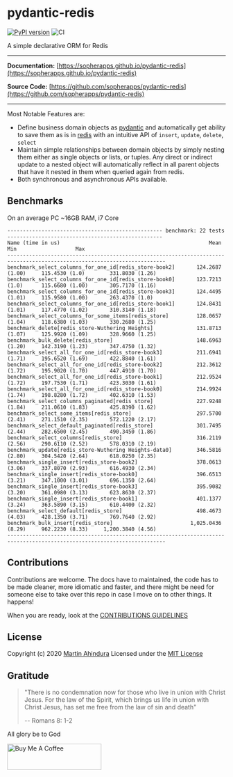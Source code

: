 # pydantic-redis

[![PyPI version](https://badge.fury.io/py/pydantic-redis.svg)](https://badge.fury.io/py/pydantic-redis) ![CI](https://github.com/sopherapps/pydantic-redis/actions/workflows/ci.yml/badge.svg)

A simple declarative ORM for Redis

---

**Documentation:** [https://sopherapps.github.io/pydantic-redis](https://sopherapps.github.io/pydantic-redis)

**Source Code:** [https://github.com/sopherapps/pydantic-redis](https://github.com/sopherapps/pydantic-redis)

--- 

Most Notable Features are:

- Define business domain objects as [pydantic](https://github.com/samuelcolvin/pydantic/) and automatically get ability
  to save them as is in [redis](https://pypi.org/project/redis/) with an intuitive API of `insert`, `update`, `delete`,
  `select`
- Maintain simple relationships between domain objects by simply nesting them either as single objects or lists, or tuples.
  Any direct or indirect update to a nested object will automatically reflect in all parent objects that have it nested in
  them when queried again from redis.
- Both synchronous and asynchronous APIs available.

## Benchmarks

On an average PC ~16GB RAM, i7 Core

```
-------------------------------------------------- benchmark: 22 tests --------------------------------------------------
Name (time in us)                                                Mean                 Min                   Max          
-------------------------------------------------------------------------------------------------------------------------
benchmark_select_columns_for_one_id[redis_store-book2]       124.2687 (1.00)     115.4530 (1.0)        331.8030 (1.26)   
benchmark_select_columns_for_one_id[redis_store-book0]       123.7213 (1.0)      115.6680 (1.00)       305.7170 (1.16)   
benchmark_select_columns_for_one_id[redis_store-book3]       124.4495 (1.01)     115.9580 (1.00)       263.4370 (1.0)    
benchmark_select_columns_for_one_id[redis_store-book1]       124.8431 (1.01)     117.4770 (1.02)       310.3140 (1.18)   
benchmark_select_columns_for_some_items[redis_store]         128.0657 (1.04)     118.6380 (1.03)       330.2680 (1.25)   
benchmark_delete[redis_store-Wuthering Heights]              131.8713 (1.07)     125.9920 (1.09)       328.9660 (1.25)   
benchmark_bulk_delete[redis_store]                           148.6963 (1.20)     142.3190 (1.23)       347.4750 (1.32)   
benchmark_select_all_for_one_id[redis_store-book3]           211.6941 (1.71)     195.6520 (1.69)       422.8840 (1.61)   
benchmark_select_all_for_one_id[redis_store-book2]           212.3612 (1.72)     195.9020 (1.70)       447.4910 (1.70)   
benchmark_select_all_for_one_id[redis_store-book1]           212.9524 (1.72)     197.7530 (1.71)       423.3030 (1.61)   
benchmark_select_all_for_one_id[redis_store-book0]           214.9924 (1.74)     198.8280 (1.72)       402.6310 (1.53)   
benchmark_select_columns_paginated[redis_store]              227.9248 (1.84)     211.0610 (1.83)       425.8390 (1.62)   
benchmark_select_some_items[redis_store]                     297.5700 (2.41)     271.1510 (2.35)       572.1220 (2.17)   
benchmark_select_default_paginated[redis_store]              301.7495 (2.44)     282.6500 (2.45)       490.3450 (1.86)   
benchmark_select_columns[redis_store]                        316.2119 (2.56)     290.6110 (2.52)       578.0310 (2.19)   
benchmark_update[redis_store-Wuthering Heights-data0]        346.5816 (2.80)     304.5420 (2.64)       618.0250 (2.35)   
benchmark_single_insert[redis_store-book2]                   378.0613 (3.06)     337.8070 (2.93)       616.4930 (2.34)   
benchmark_single_insert[redis_store-book0]                   396.6513 (3.21)     347.1000 (3.01)       696.1350 (2.64)   
benchmark_single_insert[redis_store-book3]                   395.9082 (3.20)     361.0980 (3.13)       623.8630 (2.37)   
benchmark_single_insert[redis_store-book1]                   401.1377 (3.24)     363.5890 (3.15)       610.4400 (2.32)   
benchmark_select_default[redis_store]                        498.4673 (4.03)     428.1350 (3.71)       769.7640 (2.92)   
benchmark_bulk_insert[redis_store]                         1,025.0436 (8.29)     962.2230 (8.33)     1,200.3840 (4.56)   
-------------------------------------------------------------------------------------------------------------------------
```

## Contributions

Contributions are welcome. The docs have to maintained, the code has to be made cleaner, more idiomatic and faster,
and there might be need for someone else to take over this repo in case I move on to other things. It happens!

When you are ready, look at the [CONTRIBUTIONS GUIDELINES](./CONTRIBUTING.md)

## License

Copyright (c) 2020 [Martin Ahindura](https://github.com/Tinitto) Licensed under the [MIT License](./LICENSE)

## Gratitude

> "There is no condemnation now for those who live in union with Christ Jesus.
> For the law of the Spirit, which brings us life in union with Christ Jesus,
> has set me free from the law of sin and death"
>
> -- Romans 8: 1-2

All glory be to God

<a href="https://www.buymeacoffee.com/martinahinJ" target="_blank"><img src="https://cdn.buymeacoffee.com/buttons/v2/default-yellow.png" alt="Buy Me A Coffee" style="height: 60px !important;width: 217px !important;" ></a>
